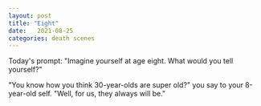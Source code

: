 ```yaml
---
layout: post
title: "Eight"
date:   2021-08-25
categories: death scenes
---
```

Today's prompt: "Imagine yourself at age eight. What would you tell yourself?"

"You know how you think 30-year-olds are super old?" you say to your 8-year-old self. "Well, for us, they always will be."
